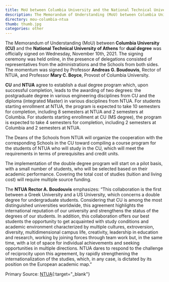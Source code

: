 ```yaml
---
title: MoU between Columbia University and the National Technical University of Athens
description: The Memorandum of Understanding (MoU) between Columbia University (CU) and the National Technical University of Athens for dual degree was officially signed on Wednesday, November 10th, 2021.
directory: mou-columbia-ntua
thumb: thumb.jpg
categories: other
---
```

The Memorandum of Understanding (MoU) between **Columbia University (CU)** and the **National Technical University of Athens** for **dual degree** was officially signed on Wednesday, November 10th, 2021. The signing ceremony was held online, in the presence of delegations consisted of representatives from the administrations and the Schools from both sides. The momentum was signed by Professor **Andreas G. Boudouvis**, Rector of NTUA, and Professor **Mary C. Boyce**, Provost of Columbia University.

**CU** and **NTUA** agree to establish a dual degree program which, upon successful completion, leads to the awarding of two degrees: the postgraduate degree in various engineering disciplines from CU and the diploma (integrated Master) in various disciplines from NTUA. For students starting enrollment at NTUA, the program is expected to take 10 semesters for completion, including 8 semesters at NTUA and 2 semesters at Columbia. For students starting enrollment at CU (MS degree), the program is expected to take 4 semesters for completion, including 2 semesters at Columbia and 2 semesters at NTUA.

The Deans of the Schools from NTUA will organize the cooperation with the corresponding Schools in the CU toward compiling a course program for the students of NTUA who will study in the CU, which will meet the requirements in terms of prerequisites and credit units.

The implementation of the double degree program will start on a pilot basis, with a small number of students, who will be selected based on their academic performance. Covering the total cost of studies (tuition and living cost) will require multiple source funding.

The **NTUA Rector A. Boudouvis** emphasizes: “This collaboration is the first between a Greek University and a US University, which concerns a double degree for undergraduate students. Considering that CU is among the most distinguished universities worldwide, this agreement highlights the international reputation of our university and strengthens the status of the degrees of our students. In addition, this collaboration offers our best students the opportunity to get acquainted with study conditions and academic environment characterized by multiple cultures, extroversion, diversity, multidimensional campus life, creativity, leadership in education and research, working by joining forces through team work but, in the same time, with a lot of space for individual achievements and seeking opportunities in multiple directions. NTUA dares to respond to the challenge of reciprocity upon this agreement, by rapidly strengthening the internationalization of the studies, which, in any case, is dictated by its position on the European academic map.”

Primary Source: [NTUA](https://www.ntua.gr/en/news-en/item/2408-mou-between-columbia-university-and-the-national-technical-university-of-athens){:target="_blank"}
